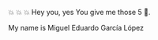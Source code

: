 :boom: :boom: :boom: Hey you, yes You give me those 5 👋. 

My name is Miguel Eduardo García López
<!--
**MEgarcia1992/MEgarcia1992** is a ✨ _special_ ✨ repository because its `README.md` (this file) appears on your GitHub profile.

Here are some ideas to get you started:

- 🔭 I’m currently working on Proyects for QA Engineer bootcamp
- 🌱 I’m currently learning automation techniques 
- 👯 I’m looking to collaborate on any projects that need QA knowledge
- 🤔 I’m looking for help with finding a good job opportunity
- 💬 Ask me about any topic related to QA
- 📫 How to reach me: medu2647@gmail.com
-->
